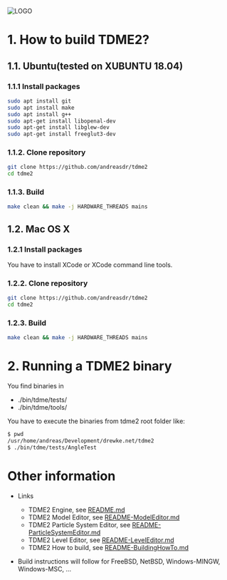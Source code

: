 ![LOGO](https://raw.githubusercontent.com/andreasdr/tdme2/master/resources/logo/tdme_logo_full.png)

# 1. How to build TDME2?
## 1.1. Ubuntu(tested on XUBUNTU 18.04)
### 1.1.1 Install packages

```bash
sudo apt install git
sudo apt install make
sudo apt install g++
sudo apt-get install libopenal-dev
sudo apt-get install libglew-dev
sudo apt-get install freeglut3-dev
```

### 1.1.2. Clone repository
```bash
git clone https://github.com/andreasdr/tdme2
cd tdme2
```

### 1.1.3. Build
```bash
make clean && make -j HARDWARE_THREADS mains
```

## 1.2. Mac OS X
### 1.2.1 Install packages
You have to install XCode or XCode command line tools.


### 1.2.2. Clone repository
```bash
git clone https://github.com/andreasdr/tdme2
cd tdme2
```

### 1.2.3. Build
```bash
make clean && make -j HARDWARE_THREADS mains
```

# 2. Running a TDME2 binary

You find binaries in
- ./bin/tdme/tests/
- ./bin/tdme/tools/

You have to execute the binaries from tdme2 root folder like:

```bash
$ pwd
/usr/home/andreas/Development/drewke.net/tdme2
$ ./bin/tdme/tests/AngleTest
```

# Other information
- Links
	- TDME2 Engine, see [README.md](./README.md)
    - TDME2 Model Editor, see [README-ModelEditor.md](./README-ModelEditor.md)
    - TDME2 Particle System Editor, see [README-ParticleSystemEditor.md](./README-ParticleSystemEditor.md)
    - TDME2 Level Editor, see [README-LevelEditor.md](./README-LevelEditor.md)
    - TDME2 How to build, see [README-BuildingHowTo.md](./README-BuildingHowTo.md)

- Build instructions will follow for FreeBSD, NetBSD, Windows-MINGW, Windows-MSC, ...  
